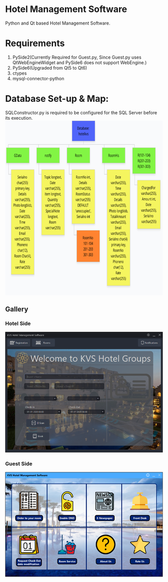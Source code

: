 # Hotel Management Software  
Python and Qt based Hotel Management Software.    
# Requirements  
1. PySide2(Currently Required for Guest.py, Since Guest.py uses QtWebEngineWidget and PySide6 does not support WebEngine.)  
2. PySide6(Upgraded from Qt5 to Qt6) 
3. ctypes  
4. mysql-connector-python  
 
# Database Set-up & Map:  
SQLConstructor.py is required to be configured for the SQL Server before its execution.  
 <img src="https://github.com/BlazingGuyz/C.S-Project/raw/gh-pages/images/DBStructure.png" width="805" height="558">
 
## Gallery  
### Hotel Side  
![image](https://github.com/BlazingGuyz/C.S-Project/raw/gh-pages/images/Hotel.png)  
### Guest Side  
![image](https://github.com/BlazingGuyz/C.S-Project/raw/gh-pages/images/Guest.png)  
